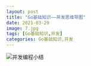 ```yaml
---
layout: post
title: "Go基础知识——并发思维导图"
date: 2021-03-29
image: 7.jpg
tags: [Go基础知识,并发]
categories: Go基础知识,并发
---
```




![并发编程小结](C:\Users\10260684.ZTE\Desktop\并发编程小结.png)
